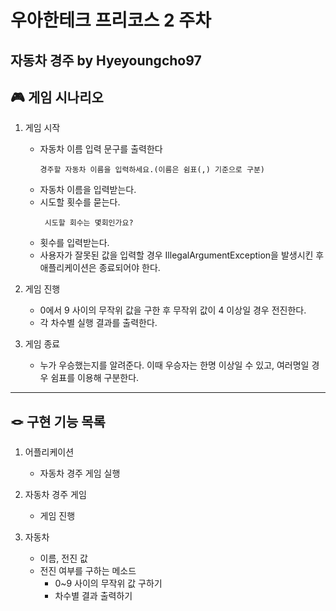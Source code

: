 
# 우아한테크 프리코스 2 주차
 자동차 경주 by Hyeyoungcho97
<br>
---

## 🎮 게임 시나리오

1. 게임 시작
    - 자동차 이름 입력 문구를 출력한다
         ```
         경주할 자동차 이름을 입력하세요.(이름은 쉼표(,) 기준으로 구분)
         ```
    - 자동차 이름을 입력받는다.
    - 시도할 횟수를 묻는다.
        ```
         시도할 회수는 몇회인가요?
         ```
    - 횟수를 입력받는다.
    - 사용자가 잘못된 값을 입력할 경우 IllegalArgumentException을 발생시킨 후 애플리케이션은 종료되어야 한다.
2. 게임 진행
    - 0에서 9 사이의 무작위 값을 구한 후 무작위 값이 4 이상일 경우 전진한다.
    - 각 차수별 실행 결과를 출력한다.
   
3. 게임 종료
    - 누가 우승했는지를 알려준다. 이때 우승자는 한명 이상일 수 있고, 여러명일 경우 쉼표를 이용해 구분한다.

---

## 🪢 구현 기능 목록


1. 어플리케이션
    * 자동차 경주 게임 실행
   
2. 자동차 경주 게임
    * 게임 진행
   
3. 자동차
    * 이름, 전진 값
    * 전진 여부를 구하는 메소드
      * 0~9 사이의 무작위 값 구하기
      * 차수별 결과 출력하기